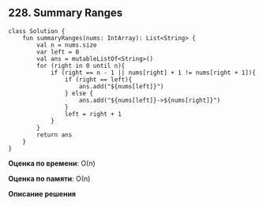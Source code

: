 ## 228. Summary Ranges


```
class Solution {
    fun summaryRanges(nums: IntArray): List<String> {
        val n = nums.size
        var left = 0 
        val ans = mutableListOf<String>()
        for (right in 0 until n){
            if (right == n - 1 || nums[right] + 1 != nums[right + 1]){
                if (right == left){
                    ans.add("${nums[left]}")
                } else {
                    ans.add("${nums[left]}->${nums[right]}")
                }
                left = right + 1
            }
        }
        return ans
    }
}

```

**Оценка по времени**: О(n)


**Оценка по памяти**: О(n)


**Описание решения**
```

```